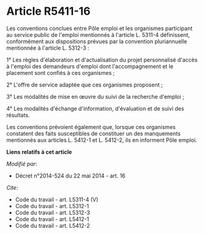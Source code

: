 # Article R5411-16

Les conventions conclues entre Pôle emploi et les organismes participant au service public de l'emploi mentionnés à l'article
L. 5311-4 définissent, conformément aux dispositions prévues par la convention pluriannuelle mentionnée à l'article L.
5312-3 : 

1° Les règles d'élaboration et d'actualisation du projet personnalisé d'accès à l'emploi des demandeurs d'emploi dont
l'accompagnement et le placement sont confiés à ces organismes ; 

2° L'offre de service adaptée que ces organismes proposent ; 

3° Les modalités de mise en œuvre du suivi de la recherche d'emploi ; 

4° Les modalités d'échange d'information, d'évaluation et de suivi des résultats. 

Les conventions prévoient également que, lorsque ces organismes constatent des faits susceptibles de constituer un des
manquements mentionnés aux articles L. 5412-1 et L. 5412-2, ils en informent Pôle emploi.

**Liens relatifs à cet article**

_Modifié par_:

  - Décret n°2014-524 du 22 mai 2014 - art. 16

_Cite_:

  - Code du travail - art. L5311-4 (V)
  - Code du travail - art. L5312-1
  - Code du travail - art. L5312-3
  - Code du travail - art. L5412-1
  - Code du travail - art. L5412-2
